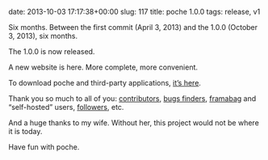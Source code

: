 date: 2013-10-03 17:17:38+00:00
slug: 117
title: poche 1.0.0
tags: release, v1

Six months. Between the first commit (April 3, 2013) and the 1.0.0 (October 3, 2013), six months.

The 1.0.0 is now released.

A new website is here. More complete, more convenient.

To download poche and third-party applications, [it’s here](http://www.wallabag.org/pages/download-wallabag.html).

Thank you so much to all of you: [contributors](https://github.com/wallabag/wallabag/graphs/contributors), [bugs finders](https://github.com/wallabag/wallabag/issues), [framabag](https://www.framabag.org/) and “self-hosted” users, [followers](http://twitter.com/wallabagapp), etc.

And a huge thanks to my wife. Without her, this project would not be where it is today.

Have fun with poche.
